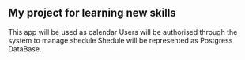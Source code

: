 ## My project for learning new skills

This app will be used as calendar
Users will be authorised through the system to manage shedule
Shedule will be represented as Postgress DataBase.